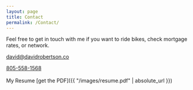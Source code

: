 ```yaml
---
layout: page
title: Contact
permalink: /Contact/
---
```

Feel free to get in touch with me if you want to ride bikes, check mortgage rates, or network.

[david@davidrobertson.co](mailto:david@davidrobertson.co)

<a href="tel:8055581568">805-558-1568</a>
<br><br>
My Resume [get the PDF]({{ "/images/resume.pdf" | absolute_url }})
